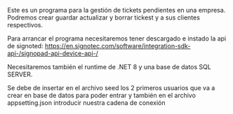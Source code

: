 Este es un programa para la gestión de tickets pendientes en una empresa. Podremos crear guardar actualizar y borrar tickest y a sus clientes respectivos.

Para arrancar el programa necesitaremos tener descargado e instado la api de signoted: https://en.signotec.com/software/integration-sdk-api-/signopad-api-device-api-/

Necesitaremos también el runtime de .NET 8 y una base de datos SQL SERVER.

Se debe de insertar en el archivo seed los 2 primeros usuarios que va a crear en base de datos para poder entrar y también en el archivo appsetting.json introducir nuestra cadena de conexión